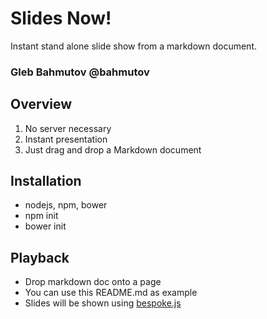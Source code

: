 # Slides Now!

Instant stand alone slide show from a markdown document.

### Gleb Bahmutov @bahmutov

## Overview

1. No server necessary
2. Instant presentation
3. Just drag and drop a Markdown document

## Installation

* nodejs, npm, bower
* npm init
* bower init

## Playback

* Drop markdown doc onto a page
* You can use this README.md as example
* Slides will be shown using [bespoke.js](https://github.com/markdalgleish/bespoke.js)